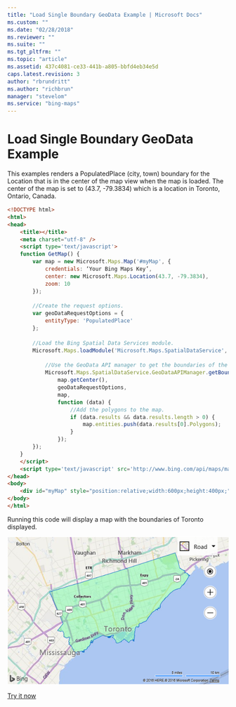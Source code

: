 ```yaml
---
title: "Load Single Boundary GeoData Example | Microsoft Docs"
ms.custom: ""
ms.date: "02/28/2018"
ms.reviewer: ""
ms.suite: ""
ms.tgt_pltfrm: ""
ms.topic: "article"
ms.assetid: 437c4081-ce33-441b-a805-bbfd4eb34e5d
caps.latest.revision: 3
author: "rbrundritt"
ms.author: "richbrun"
manager: "stevelom"
ms.service: "bing-maps"
---
```

# Load Single Boundary GeoData Example

This examples renders a PopulatedPlace (city, town) boundary for the Location that is in the center of the map view when the map is loaded. The center of the map is set to (43.7, -79.3834) which is a location in Toronto, Ontario, Canada.

```html
<!DOCTYPE html>
<html>
<head>
    <title></title>
    <meta charset="utf-8" />
	<script type='text/javascript'>
    function GetMap() {
        var map = new Microsoft.Maps.Map('#myMap', {
            credentials: ‘Your Bing Maps Key’,
            center: new Microsoft.Maps.Location(43.7, -79.3834),
            zoom: 10
        });

        //Create the request options.
        var geoDataRequestOptions = {
            entityType: 'PopulatedPlace'
        };

        //Load the Bing Spatial Data Services module.
        Microsoft.Maps.loadModule('Microsoft.Maps.SpatialDataService', function () {

            //Use the GeoData API manager to get the boundaries of the zip codes.
            Microsoft.Maps.SpatialDataService.GeoDataAPIManager.getBoundary(
                map.getCenter(),
                geoDataRequestOptions,
                map,
                function (data) {
                    //Add the polygons to the map.
                    if (data.results && data.results.length > 0) {
                        map.entities.push(data.results[0].Polygons);
                    }
                });
        });
    }
    </script>
    <script type='text/javascript' src='http://www.bing.com/api/maps/mapcontrol?callback=GetMap' async defer></script>
</head>
<body>
    <div id="myMap" style="position:relative;width:600px;height:400px;"></div>
</body>
</html>
```

Running this code will display a map with the boundaries of Toronto displayed. 

![Single Boundary on a Map](../../../media/bmv8-geodatasingleboundary.png)

[Try it now](https://www.bing.com/api/maps/sdk/mapcontrol/isdk#sdsLoadSingleBoundary+JS)